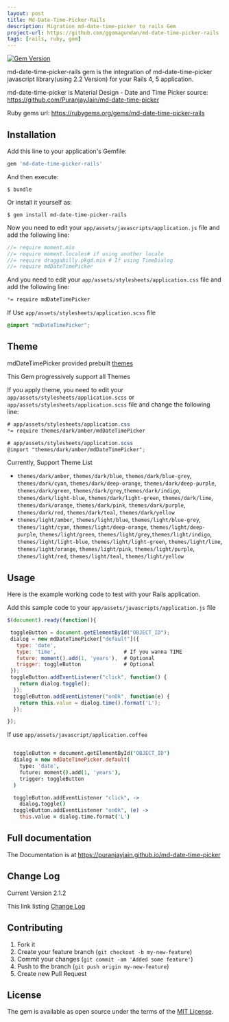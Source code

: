 ```yaml
---
layout: post
title: Md-Date-Time-Picker-Rails
description: Migration md-date-time-picker to rails Gem
project-url: https://github.com/ggomagundan/md-date-time-picker-rails
tags: [rails, ruby, gem]
---
```





[![Gem
Version](https://badge.fury.io/rb/md-date-time-picker-rails.svg)](https://badge.fury.io/rb/md-date-time-picker-rails)

md-date-time-picker-rails gem is the integration of md-date-time-picker javascript
library(using 2.2 Version) for your Rails 4, 5 application.

md-date-time-picker is Material Design - Date and Time Picker
source: https://github.com/PuranjayJain/md-date-time-picker

Ruby gems url: https://rubygems.org/gems/md-date-time-picker-rails


## Installation

Add this line to your application's Gemfile:

```ruby
gem 'md-date-time-picker-rails'
```

And then execute:

    $ bundle

Or install it yourself as:

    $ gem install md-date-time-picker-rails

Now you need to edit your `app/assets/javascripts/application.js` file
and add the following line:

``` javascript
//= require moment.min
//= require moment.locales# if using another locale 
//= require draggabilly.pkgd.min # If using TimeDialog
//= require mdDateTimePicker
```

And you need to edit your `app/assets/stylesheets/application.css` file
and add the following line:

```css
*= require mdDateTimePicker
```

If Use `app/assets/stylesheets/application.scss` file
```scss
@import "mdDateTimePicker";
```

## Theme

mdDateTimePicker provided prebuilt
[themes](http://puranjayjain.github.io/md-date-time-picker/)

This Gem progressively support all Themes

If you apply theme, you need to edit your `app/assets/stylesheets/application.scss` or `app/assets/stylesheets/application.scss` file
and change the following line:


```css
# app/assets/stylesheets/application.css
*= require themes/dark/amber/mdDateTimePicker
```

```scss
# app/assets/stylesheets/application.scss
@import "themes/dark/amber/mdDateTimePicker";
```

Currently,  Support Theme List

- `themes/dark/amber`, `themes/dark/blue`, `themes/dark/blue-grey`, `themes/dark/cyan`, `themes/dark/deep-orange`, `themes/dark/deep-purple`, `themes/dark/green`, `themes/dark/grey`,`themes/dark/indigo`, `themes/dark/light-blue`, `themes/dark/light-green`, `themes/dark/lime`, `themes/dark/orange`, `themes/dark/pink`, `themes/dark/purple`, `themes/dark/red`, `themes/dark/teal`, `themes/dark/yellow`
- `themes/light/amber`, `themes/light/blue`, `themes/light/blue-grey`, `themes/light/cyan`, `themes/light/deep-orange`, `themes/light/deep-purple`, `themes/light/green`, `themes/light/grey`,`themes/light/indigo`, `themes/light/light-blue`, `themes/light/light-green`, `themes/light/lime`, `themes/light/orange`, `themes/light/pink`, `themes/light/purple`, `themes/light/red`, `themes/light/teal`, `themes/light/yellow`






## Usage

Here is the example working code to test with your Rails application.

Add this sample code to your `app/assets/javascripts/application.js`
file

``` javascript
$(document).ready(function(){

 toggleButton = document.getElementById("OBJECT_ID");
 dialog = new mdDateTimePicker["default"]({
   type: 'date',
   type: 'time',                      # If you wanna TIME
   future: moment().add(1, 'years'),  # Optional
   trigger: toggleButton              # Optional
 });
 toggleButton.addEventListener("click", function() {
    return dialog.toggle();
  });
  toggleButton.addEventListener("onOk", function(e) {
    return this.value = dialog.time().format('L');
  });

});
```

If use `app/assets/javascript/application.coffee`

``` coffee

  toggleButton = document.getElementById("OBJECT_ID")
  dialog = new mdDateTimePicker.default(
    type: 'date',
    future: moment().add(1, 'years'),
    trigger: toggleButton
  )

  toggleButton.addEventListener "click", ->
    dialog.toggle()
  toggleButton.addEventListener "onOk", (e) ->
    this.value = dialog.time.format('L')

```



## Full documentation 

The Documentation is at
https://puranjayjain.github.io/md-date-time-picker

## Change Log

Current Version 2.1.2

This link listing [Change Log](https://github.com/ggomagundan/md-date-time-picker-rails/blob/master/CHANGE_LOG.md)


## Contributing

1. Fork it
2. Create your feature branch (`git checkout -b my-new-feature`)
3. Commit your changes (`git commit -am 'Added some feature'`)
4. Push to the branch (`git push origin my-new-feature`)
5. Create new Pull Request


## License

The gem is available as open source under the terms of the [MIT
License](http://opensource.org/licenses/MIT).



